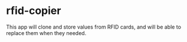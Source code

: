 # rfid-copier
This app will clone and store values from RFID cards, and will be able to replace them when they needed.
